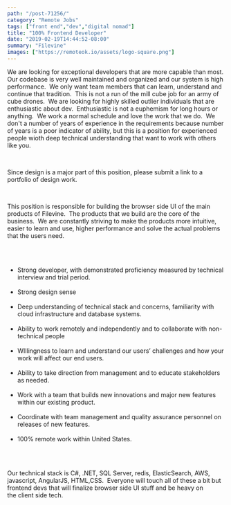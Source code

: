 ```yaml
---
path: "/post-71256/"
category: "Remote Jobs"
tags: ["front end","dev","digital nomad"]
title: "100% Frontend Developer"
date: "2019-02-19T14:44:52-08:00"
summary: "Filevine"
images: ["https://remoteok.io/assets/logo-square.png"]
---
```


<p>We are looking for exceptional developers that are more capable than most.&nbsp; Our codebase is very well maintained and organized and our system is high performance.&nbsp; We only want team members that can learn, understand and continue that tradition.&nbsp; This is not a run of the mill cube job for an army of cube drones.&nbsp; We&nbsp;are looking for highly skilled outlier individuals that are enthusiastic about dev.&nbsp;&nbsp;Enthusiastic is not a euphemism for long hours or anything.&nbsp; We work a normal schedule and love the work that we do.&nbsp; We don't a number of years of experience in the requirements because number of years is a poor indicator of ability, but this is a position for experienced people wioth deep technical understanding that want to work with others like you.</p><br /><p>Since design is a major part of this position, please submit a link&nbsp;to a portfolio of design work.</p><br /><p>This position is responsible for building the browser side UI of the main products of Filevine.&nbsp; The products that we build are the core of the business.&nbsp; We are constantly striving to make the products more intuitive, easier to learn and use, higher performance and solve the actual problems that the users&nbsp;need.</p><br /><ul><br /><li>Strong developer, with demonstrated proficiency measured by technical interview and trial period.</li><br /><li>Strong design sense</li><br /><li>Deep understanding of technical stack and concerns, familiarity with cloud infrastructure and database systems.</li><br /><li>Ability to work remotely and independently and to collaborate with non-technical&nbsp;people</li><br /><li>WIllingness to learn and understand our users&rsquo; challenges and how your work will affect our end users.</li><br /><li>Ability to take direction from management and to educate stakeholders as needed.</li><br /><li>Work with a team that builds new innovations and major new features within our existing product.</li><br /><li>Coordinate with team management and quality assurance personnel on releases of new features.</li><br /><li>100% remote work within United States.</li><br /></ul><br /><p>Our technical stack is C#, .NET, SQL Server, redis, ElasticSearch, AWS, javascript, AngularJS, HTML,CSS.&nbsp; Everyone will&nbsp;touch&nbsp;all of these a bit but frontend&nbsp;devs that will finalize&nbsp;browser side UI stuff and be heavy on the&nbsp;client side tech.</p>
